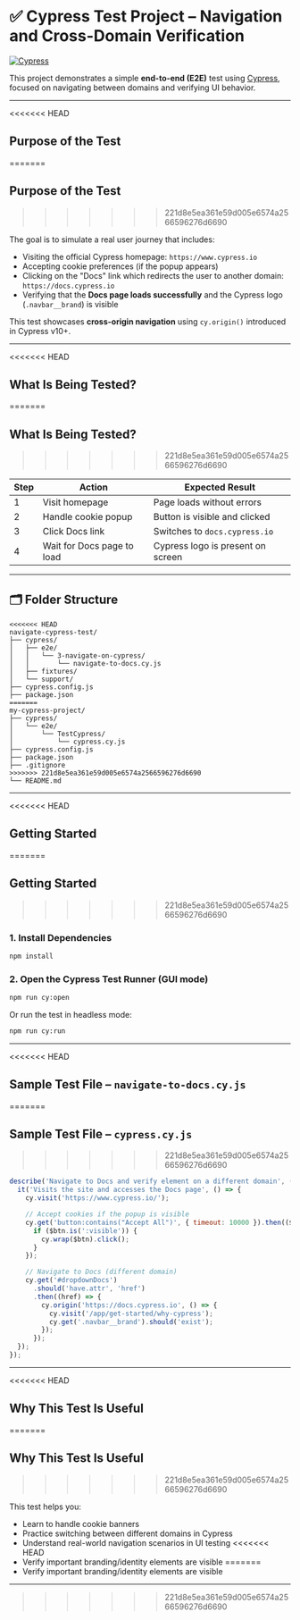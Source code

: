 # ✅ Cypress Test Project – Navigation and Cross-Domain Verification

[![Cypress](https://img.shields.io/badge/tested%20with-Cypress-4fc08d.svg)](https://www.cypress.io/)

This project demonstrates a simple **end-to-end (E2E)** test using [Cypress](https://www.cypress.io/), focused on navigating between domains and verifying UI behavior.

---

<<<<<<< HEAD
## Purpose of the Test
=======
##  Purpose of the Test
>>>>>>> 221d8e5ea361e59d005e6574a2566596276d6690

The goal is to simulate a real user journey that includes:

- Visiting the official Cypress homepage: `https://www.cypress.io`
- Accepting cookie preferences (if the popup appears)
- Clicking on the "Docs" link which redirects the user to another domain: `https://docs.cypress.io`
- Verifying that the **Docs page loads successfully** and the Cypress logo (`.navbar__brand`) is visible

This test showcases **cross-origin navigation** using `cy.origin()` introduced in Cypress v10+.

---

<<<<<<< HEAD
## What Is Being Tested?
=======
##  What Is Being Tested?
>>>>>>> 221d8e5ea361e59d005e6574a2566596276d6690

| Step | Action | Expected Result |
|------|--------|-----------------|
| 1 | Visit homepage | Page loads without errors |
| 2 | Handle cookie popup | Button is visible and clicked |
| 3 | Click Docs link | Switches to `docs.cypress.io` |
| 4 | Wait for Docs page to load | Cypress logo is present on screen |

---

## 🗂 Folder Structure

```
<<<<<<< HEAD
navigate-cypress-test/
├── cypress/
│   ├── e2e/
│   │   └── 3-navigate-on-cypress/
│   │       └── navigate-to-docs.cy.js
│   ├── fixtures/
│   └── support/
├── cypress.config.js
├── package.json
=======
my-cypress-project/
├── cypress/
│   └── e2e/
│       └── TestCypress/
│           └── cypress.cy.js
├── cypress.config.js
├── package.json
├── .gitignore
>>>>>>> 221d8e5ea361e59d005e6574a2566596276d6690
└── README.md
```

---

<<<<<<< HEAD
## Getting Started
=======
##  Getting Started
>>>>>>> 221d8e5ea361e59d005e6574a2566596276d6690

### 1. Install Dependencies

```bash
npm install
```

### 2. Open the Cypress Test Runner (GUI mode)

```bash
npm run cy:open
```

Or run the test in headless mode:

```bash
npm run cy:run
```

---

<<<<<<< HEAD
## Sample Test File – `navigate-to-docs.cy.js`
=======
##  Sample Test File – `cypress.cy.js`
>>>>>>> 221d8e5ea361e59d005e6574a2566596276d6690

```javascript
describe('Navigate to Docs and verify element on a different domain', () => {
  it('Visits the site and accesses the Docs page', () => {
    cy.visit('https://www.cypress.io/');

    // Accept cookies if the popup is visible
    cy.get('button:contains("Accept All")', { timeout: 10000 }).then(($btn) => {
      if ($btn.is(':visible')) {
        cy.wrap($btn).click();
      }
    });

    // Navigate to Docs (different domain)
    cy.get('#dropdownDocs')
      .should('have.attr', 'href')
      .then((href) => {
        cy.origin('https://docs.cypress.io', () => {
          cy.visit('/app/get-started/why-cypress');
          cy.get('.navbar__brand').should('exist');
        });
      });
  });
});
```

---

<<<<<<< HEAD
## Why This Test Is Useful
=======
##  Why This Test Is Useful
>>>>>>> 221d8e5ea361e59d005e6574a2566596276d6690

This test helps you:
- Learn to handle cookie banners
- Practice switching between different domains in Cypress
- Understand real-world navigation scenarios in UI testing
<<<<<<< HEAD
- Verify important branding/identity elements are visible
=======
- Verify important branding/identity elements are visible

---

>>>>>>> 221d8e5ea361e59d005e6574a2566596276d6690
